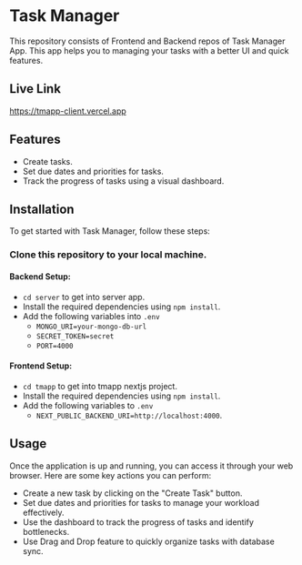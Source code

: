 # Task Manager

This repository consists of Frontend and Backend repos of Task Manager App. This app helps you to managing your tasks with a better UI and quick features.

## Live Link

https://tmapp-client.vercel.app

## Features

- Create tasks.
- Set due dates and priorities for tasks.
- Track the progress of tasks using a visual dashboard.

## Installation

To get started with Task Manager, follow these steps:

### Clone this repository to your local machine.

#### Backend Setup:

- `cd server` to get into server app.
- Install the required dependencies using `npm install`.
- Add the following variables into `.env`
  - `MONGO_URI=your-mongo-db-url`
  - `SECRET_TOKEN=secret`
  - `PORT=4000`

#### Frontend Setup:

- `cd tmapp` to get into tmapp nextjs project.
- Install the required dependencies using `npm install`.
- Add the following variables to `.env`
  - `NEXT_PUBLIC_BACKEND_URI=http://localhost:4000`.

## Usage

Once the application is up and running, you can access it through your web browser. Here are some key actions you can perform:

- Create a new task by clicking on the "Create Task" button.
- Set due dates and priorities for tasks to manage your workload effectively.
- Use the dashboard to track the progress of tasks and identify bottlenecks.
- Use Drag and Drop feature to quickly organize tasks with database sync.

